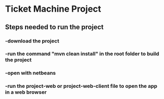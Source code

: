 # Ticket Machine Project

## Steps needed to run the project

### -download the project 
### -run the command "mvn clean install" in the root folder to build the project 
### -open with netbeans 
### -run the project-web or project-web-client file to open the app in a web browser
